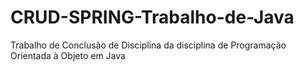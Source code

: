 # CRUD-SPRING-Trabalho-de-Java
Trabalho de Conclusão de Disciplina da disciplina de Programação Orientada à Objeto em Java
